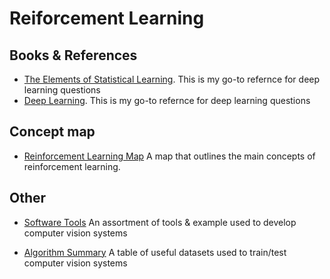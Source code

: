 # Reiforcement Learning


## Books & References

- [The Elements of Statistical Learning](https://github.com/). This is my go-to refernce for deep learning questions
- [Deep Learning](https://github.com/). This is my go-to refernce for deep learning questions


## Concept map

-   [Reinforcement Learning Map](http://scikit-learn.org/stable/) A map that outlines the main concepts of reinforcement learning.


## Other

-   [Software Tools](http://scikit-learn.org/stable/) An assortment of tools & example used to develop computer vision systems

-   [Algorithm Summary](http://www.astropy.org/) A table of useful datasets used to train/test computer vision systems








